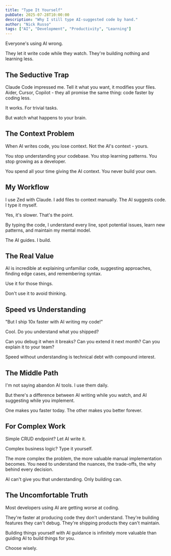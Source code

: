 ```yaml
---
title: "Type It Yourself"
pubDate: 2025-07-28T10:00:00
description: "Why I still type AI-suggested code by hand."
author: "Nick Russo"
tags: ["AI", "Development", "Productivity", "Learning"]
---
```


Everyone's using AI wrong.

They let it write code while they watch. They're building nothing and learning less.

## The Seductive Trap

Claude Code impressed me. Tell it what you want, it modifies your files. Aider, Cursor, Copilot - they all promise the same thing: code faster by coding less.

It works. For trivial tasks.

But watch what happens to your brain.

## The Context Problem

When AI writes code, you lose context. Not the AI's context - yours.

You stop understanding your codebase. You stop learning patterns. You stop growing as a developer.

You spend all your time giving the AI context. You never build your own.

## My Workflow

I use Zed with Claude. I add files to context manually. The AI suggests code. I type it myself.

Yes, it's slower. That's the point.

By typing the code, I understand every line, spot potential issues, learn new patterns, and maintain my mental model.

The AI guides. I build.

## The Real Value

AI is incredible at explaining unfamiliar code, suggesting approaches, finding edge cases, and remembering syntax.

Use it for those things.

Don't use it to avoid thinking.

## Speed vs Understanding

"But I ship 10x faster with AI writing my code!"

Cool. Do you understand what you shipped?

Can you debug it when it breaks?
Can you extend it next month?
Can you explain it to your team?

Speed without understanding is technical debt with compound interest.

## The Middle Path

I'm not saying abandon AI tools. I use them daily.

But there's a difference between AI writing while you watch, and AI suggesting while you implement.

One makes you faster today. The other makes you better forever.

## For Complex Work

Simple CRUD endpoint? Let AI write it.

Complex business logic? Type it yourself.

The more complex the problem, the more valuable manual implementation becomes. You need to understand the nuances, the trade-offs, the why behind every decision.

AI can't give you that understanding. Only building can.

## The Uncomfortable Truth

Most developers using AI are getting worse at coding.

They're faster at producing code they don't understand. They're building features they can't debug. They're shipping products they can't maintain.

Building things yourself with AI guidance is infinitely more valuable than guiding AI to build things for you.

Choose wisely.
